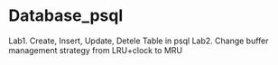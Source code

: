 # Database_psql

Lab1. Create, Insert, Update, Detele Table in psql
Lab2. Change buffer management strategy from LRU+clock to MRU
